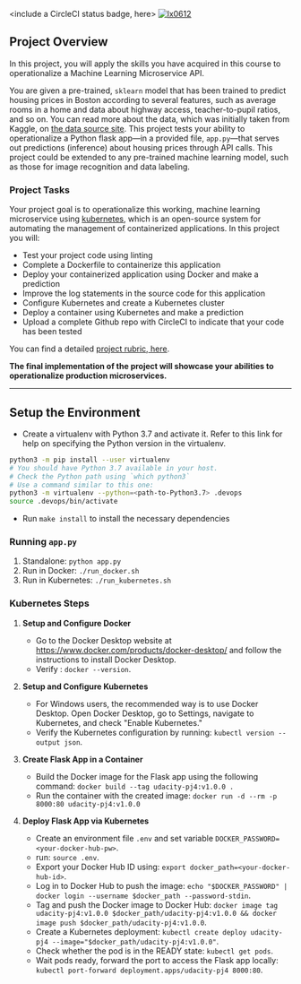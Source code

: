 <include a CircleCI status badge, here>
[![lx0612](https://circleci.com/gh/lx0612/DevOps_Microservices.svg?style=svg)](https://app.circleci.com/pipelines/github/lx0612/DevOps_Microservices)

## Project Overview

In this project, you will apply the skills you have acquired in this course to operationalize a Machine Learning Microservice API. 

You are given a pre-trained, `sklearn` model that has been trained to predict housing prices in Boston according to several features, such as average rooms in a home and data about highway access, teacher-to-pupil ratios, and so on. You can read more about the data, which was initially taken from Kaggle, on [the data source site](https://www.kaggle.com/c/boston-housing). This project tests your ability to operationalize a Python flask app—in a provided file, `app.py`—that serves out predictions (inference) about housing prices through API calls. This project could be extended to any pre-trained machine learning model, such as those for image recognition and data labeling.

### Project Tasks

Your project goal is to operationalize this working, machine learning microservice using [kubernetes](https://kubernetes.io/), which is an open-source system for automating the management of containerized applications. In this project you will:
* Test your project code using linting
* Complete a Dockerfile to containerize this application
* Deploy your containerized application using Docker and make a prediction
* Improve the log statements in the source code for this application
* Configure Kubernetes and create a Kubernetes cluster
* Deploy a container using Kubernetes and make a prediction
* Upload a complete Github repo with CircleCI to indicate that your code has been tested

You can find a detailed [project rubric, here](https://review.udacity.com/#!/rubrics/2576/view).

**The final implementation of the project will showcase your abilities to operationalize production microservices.**

---

## Setup the Environment

* Create a virtualenv with Python 3.7 and activate it. Refer to this link for help on specifying the Python version in the virtualenv. 
```bash
python3 -m pip install --user virtualenv
# You should have Python 3.7 available in your host. 
# Check the Python path using `which python3`
# Use a command similar to this one:
python3 -m virtualenv --python=<path-to-Python3.7> .devops
source .devops/bin/activate
```
* Run `make install` to install the necessary dependencies

### Running `app.py`

1. Standalone:  `python app.py`
2. Run in Docker:  `./run_docker.sh`
3. Run in Kubernetes:  `./run_kubernetes.sh`

### Kubernetes Steps

1. **Setup and Configure Docker**
   - Go to the Docker Desktop website at https://www.docker.com/products/docker-desktop/ and follow the instructions to install Docker Desktop.
   - Verify : `docker --version`.

2. **Setup and Configure Kubernetes**
   - For Windows users, the recommended way is to use Docker Desktop. Open Docker Desktop, go to Settings, navigate to Kubernetes, and check "Enable Kubernetes."
   - Verify the Kubernetes configuration by running: `kubectl version --output json`.

3. **Create Flask App in a Container**
   - Build the Docker image for the Flask app using the following command: `docker build --tag udacity-pj4:v1.0.0 .`
   - Run the container with the created image: `docker run -d --rm -p 8000:80 udacity-pj4:v1.0.0`

4. **Deploy Flask App via Kubernetes**
   - Create an environment file `.env` and set variable `DOCKER_PASSWORD=<your-docker-hub-pw>`.
   - run: `source .env`.
   - Export your Docker Hub ID using: `export docker_path=<your-docker-hub-id>`.
   - Log in to Docker Hub to push the image: `echo "$DOCKER_PASSWORD" | docker login --username $docker_path --password-stdin`.
   - Tag and push the Docker image to Docker Hub: `docker image tag udacity-pj4:v1.0.0 $docker_path/udacity-pj4:v1.0.0 && docker image push $docker_path/udacity-pj4:v1.0.0`.
   - Create a Kubernetes deployment: `kubectl create deploy udacity-pj4 --image="$docker_path/udacity-pj4:v1.0.0"`.
   - Check whether the pod is in the READY state: `kubectl get pods`.
   - Wait pods ready, forward the port to access the Flask app locally: `kubectl port-forward deployment.apps/udacity-pj4 8000:80`.
